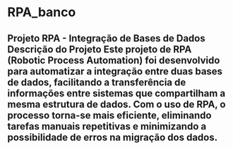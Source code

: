# RPA_banco
## Projeto RPA - Integração de Bases de Dados Descrição do Projeto Este projeto de RPA (Robotic Process Automation) foi desenvolvido para automatizar a integração entre duas bases de dados, facilitando a transferência de informações entre sistemas que compartilham a mesma estrutura de dados. Com o uso de RPA, o processo torna-se mais eficiente, eliminando tarefas manuais repetitivas e minimizando a possibilidade de erros na migração dos dados.
